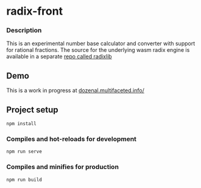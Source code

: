 # radix-front

### Description

This is an experimental number base calculator and converter with support for rational fractions. The source for the underlying wasm radix engine is available in a separate [repo called radixlib](https://github.com/neilg63/radixlib)

## Demo

This is a work in progress at [dozenal.multifaceted.info/](https://dozenal.multifaceted.info/)

## Project setup

```
npm install
```

### Compiles and hot-reloads for development

```
npm run serve
```

### Compiles and minifies for production

```
npm run build
```
